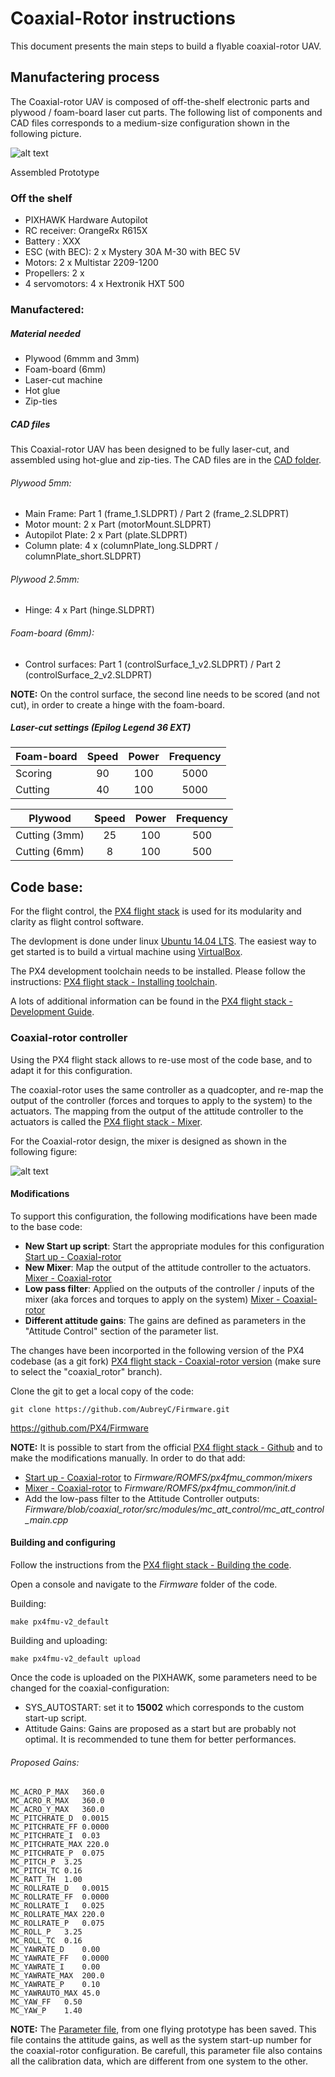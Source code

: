Coaxial-Rotor instructions
==========================

This document presents the main steps to build a flyable coaxial-rotor UAV. 

## Manufactering process
	
The Coaxial-rotor UAV is composed of off-the-shelf electronic parts and plywood / foam-board laser cut parts. The following list of components and CAD files corresponds to a medium-size configuration shown in the following picture. 

![alt text](graphics/Prototype_4.jpg)

Assembled Prototype

### Off the shelf

- PIXHAWK Hardware Autopilot 
- RC receiver: OrangeRx R615X
- Battery : XXX
- ESC (with BEC): 2 x Mystery 30A M-30 with BEC 5V
- Motors: 2 x Multistar 2209-1200 
- Propellers: 2 x 
- 4 servomotors: 4 x Hextronik HXT 500

### Manufactered:
##### Material needed  
- Plywood (6mmm and 3mm)
- Foam-board (6mm)
- Laser-cut machine 
- Hot glue 
- Zip-ties

##### CAD files

This Coaxial-rotor UAV has been designed to be fully laser-cut, and assembled using hot-glue and zip-ties. The CAD files are in the [CAD folder](https://github.com/AubreyC/CoaxialRotor/tree/master/CAD). 

###### Plywood 5mm:
- Main Frame: Part 1 (frame_1.SLDPRT) / Part 2 (frame_2.SLDPRT)
- Motor mount: 2 x Part (motorMount.SLDPRT)
- Autopilot Plate: 2 x Part (plate.SLDPRT)
- Column plate: 4 x (columnPlate_long.SLDPRT / columnPlate_short.SLDPRT)

###### Plywood 2.5mm:

- Hinge: 4 x Part (hinge.SLDPRT)

######  Foam-board (6mm):
- Control surfaces: Part 1 (controlSurface_1_v2.SLDPRT) / Part 2 (controlSurface_2_v2.SLDPRT) 
	
__NOTE:__ On the control surface, the second line needs to be scored (and not cut), in order to create a hinge with the foam-board.

##### Laser-cut settings (Epilog Legend 36 EXT)

| Foam-board    | Speed         | Power  | Frequency |
| ------------- |:-------------:| :----: |:---------:|
| Scoring       | 90		    | 100    | 5000		 |		
| Cutting       | 40 	        | 100    | 5000		 |

| Plywood   	| Speed         | Power  | Frequency |
| --------------|:-------------:| :----: |:---------:|
| Cutting (3mm) | 25		    | 	100  | 500	     |		
| Cutting (6mm) | 8  	        |   100  | 500    	 |


## Code base:

For the flight control, the [PX4 flight stack](http://px4.io/) is used for its modularity and clarity as flight control software. 

The devlopment is done under linux [Ubuntu 14.04 LTS](http://releases.ubuntu.com/14.04/). The easiest way to get started is to build a virtual machine using [VirtualBox](https://help.ubuntu.com/community/VirtualBox). 

The PX4 development toolchain needs to be installed. Please follow the instructions: [PX4 flight stack - Installing toolchain](http://dev.px4.io/starting-installing-linux.html).

A lots of additional information can be found in the [PX4 flight stack - Development Guide](http://dev.px4.io). 

### Coaxial-rotor controller

Using the PX4 flight stack allows to re-use most of the code base, and to adapt it for this configuration. 

The coaxial-rotor uses the same controller as a quadcopter, and re-map the output of the controller (forces and torques to apply to the system) to the actuators. The mapping from the output of the attitude controller to the actuators is called the [PX4 flight stack - Mixer](http://dev.px4.io/concept-mixing.html).

For the Coaxial-rotor design, the mixer is designed as shown in the following figure: 

![alt text](graphics/mixer_detailed.png)

#### Modifications
 
To support this configuration, the following modifications have been made to the base code: 
- __New Start up script__: Start the appropriate modules for this configuration [Start up - Coaxial-rotor](https://github.com/AubreyC/Firmware/blob/coaxial_rotor/ROMFS/px4fmu_common/init.d/15002_coax_rotor)
- __New Mixer__: Map the output of the attitude controller to the actuators. [Mixer - Coaxial-rotor](https://github.com/AubreyC/Firmware/blob/coaxial_rotor/ROMFS/px4fmu_common/mixers/coax_rotor.main.mix)
- __Low pass filter__: Applied on the outputs of the controller / inputs of the mixer (aka forces and torques to apply on the system) [Mixer - Coaxial-rotor](https://github.com/AubreyC/Firmware/blob/coaxial_rotor/src/modules/mc_att_control/mc_att_control_main.cpp)
- __Different attitude gains__: The gains are defined as parameters in the "Attitude Control" section of the parameter list. 

The changes have been incorported in the following version of the PX4 codebase (as a git fork) [PX4 flight stack - Coaxial-rotor version](https://github.com/AubreyC/Firmware/tree/coaxial_rotor) (make sure to select the "coaxial_rotor" branch). 

Clone the git to get a local copy of the code:

	git clone https://github.com/AubreyC/Firmware.git


https://github.com/PX4/Firmware

__NOTE:__ It is possible to start from the official [PX4 flight stack - Github](https://github.com/PX4/Firmware) and to make the modifications manually. In order to do that add: 
- [Start up - Coaxial-rotor](https://github.com/AubreyC/Firmware/blob/coaxial_rotor/ROMFS/px4fmu_common/init.d/15002_coax_rotor) to *Firmware/ROMFS/px4fmu_common/mixers*
- [Mixer - Coaxial-rotor](https://github.com/AubreyC/Firmware/blob/coaxial_rotor/ROMFS/px4fmu_common/mixers/coax_rotor.main.mix) to *Firmware/ROMFS/px4fmu_common/init.d*
- Add the low-pass filter to the Attitude Controller outputs: *Firmware/blob/coaxial_rotor/src/modules/mc_att_control/mc_att_control_main.cpp*


#### Building and configuring

Follow the instructions from the [PX4 flight stack - Building the code](http://dev.px4.io/starting-building.html).

Open a console and navigate to the *Firmware* folder of the code.

Building: 

	make px4fmu-v2_default

Building and uploading: 

	make px4fmu-v2_default upload


Once the code is uploaded on the PIXHAWK, some parameters need to be changed for the coaxial-configuration: 
- SYS_AUTOSTART: set it to __15002__ which corresponds to the custom start-up script.
- Attitude Gains: Gains are proposed as a start but are probably not optimal. It is recommended to tune them for better performances. 

###### Proposed Gains: 
	MC_ACRO_P_MAX	360.0
	MC_ACRO_R_MAX	360.0
	MC_ACRO_Y_MAX	360.0
	MC_PITCHRATE_D	0.0015
	MC_PITCHRATE_FF	0.0000
	MC_PITCHRATE_I	0.03
	MC_PITCHRATE_MAX 220.0
	MC_PITCHRATE_P	0.075
	MC_PITCH_P	3.25
	MC_PITCH_TC	0.16
	MC_RATT_TH	1.00
	MC_ROLLRATE_D	0.0015
	MC_ROLLRATE_FF	0.0000
	MC_ROLLRATE_I	0.025
	MC_ROLLRATE_MAX	220.0
	MC_ROLLRATE_P	0.075
	MC_ROLL_P	3.25
	MC_ROLL_TC	0.16
	MC_YAWRATE_D	0.00
	MC_YAWRATE_FF	0.0000
	MC_YAWRATE_I	0.00
	MC_YAWRATE_MAX	200.0
	MC_YAWRATE_P	0.10
	MC_YAWRAUTO_MAX	45.0
	MC_YAW_FF	0.50
	MC_YAW_P	1.40

__NOTE:__ The [Parameter file](https://github.com/AubreyC/CoaxialRotor/blob/master/parameters/parameters_PX4_CoaxialRotor.params), from one flying prototype has been saved. This file contains the attitude gains, as well as the system start-up number for the coaxial-rotor configuration. Be carefull, this parameter file also contains all the calibration data, which are different from one system to the other.


















